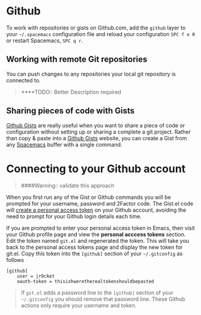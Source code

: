 # Github

To work with repositories or gists on Github.com, add the `github` layer to your `~/.spacemacs` configuration file and reload your configuration `SPC f e R` or restart Spacemacs, `SPC q r`.

## Working with remote Git repositories

You can push changes to any repositories your local git repository is connected to.

> ****TODO:: Better Description required

## Sharing pieces of code with Gists

[Github Gists](https://gist.github.com/) are really useful when you want to share a piece of code or configuration without setting up or sharing a complete a git project.  Rather than copy & paste into a [Github Gists](https://gist.github.com/) website, you can create a Gist from any [Spacemacs](https://github.com/syl20bnr/spacemacs) buffer with a single command.



# Connecting to your Github account

> ####Warning:: validate this approach

When you first run any of the Gist or Github commands you will be prompted for your username, password and 2Factor code.  The Gist.el code will [create a personal access token](https://help.github.com/articles/creating-an-access-token-for-command-line-use/) on your Github account, avoiding the need to prompt for your Github login details each time.

If you are prompted to enter your personal access token in Emacs, then visit your Github profile page and view the **personal acccess tokens** section.  Edit the token named `git.el` and regenerated the token.  This will take you back to the personal access tokens page and display the new token for git.el.  Copy this token into the `[github]` section of your `~/.gitconfig` as follows

```
[github]
    user = jr0cket
    oauth-token = thisishweretherealtokenshouldbepasted
```

> If `git.el` adds a password line to the `[github]` section of your `~/.gitconfig` you should remove that password line.  These Github actions only require your username and token.
